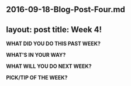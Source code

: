 2016-09-18-Blog-Post-Four.md
---
layout: post
title: Week 4!
---


**WHAT DID YOU DO THIS PAST WEEK?** 

**WHAT'S IN YOUR WAY?**

**WHAT WILL YOU DO NEXT WEEK?** 

**PICK/TIP OF THE WEEK?** 
